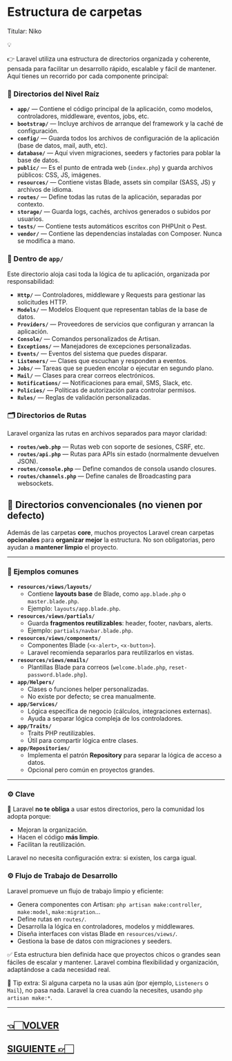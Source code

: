 # Estructura de carpetas

Titular: Niko

<aside>
💡

👉 Laravel utiliza una estructura de directorios organizada y coherente, pensada para facilitar un desarrollo rápido, escalable y fácil de mantener. Aquí tienes un recorrido por cada componente principal:

</aside>

### 📁 Directorios del Nivel Raíz

- **`app/`** — Contiene el código principal de la aplicación, como modelos, controladores, middleware, eventos, jobs, etc.
- **`bootstrap/`** — Incluye archivos de arranque del framework y la caché de configuración.
- **`config/`** — Guarda todos los archivos de configuración de la aplicación (base de datos, mail, auth, etc).
- **`database/`** — Aquí viven migraciones, seeders y factories para poblar la base de datos.
- **`public/`** — Es el punto de entrada web (`index.php`) y guarda archivos públicos: CSS, JS, imágenes.
- **`resources/`** — Contiene vistas Blade, assets sin compilar (SASS, JS) y archivos de idioma.
- **`routes/`** — Define todas las rutas de la aplicación, separadas por contexto.
- **`storage/`** — Guarda logs, cachés, archivos generados o subidos por usuarios.
- **`tests/`** — Contiene tests automáticos escritos con PHPUnit o Pest.
- **`vendor/`** — Contiene las dependencias instaladas con Composer. Nunca se modifica a mano.

### 📂 Dentro de `app/`

Este directorio aloja casi toda la lógica de tu aplicación, organizada por responsabilidad:

- **`Http/`** — Controladores, middleware y Requests para gestionar las solicitudes HTTP.
- **`Models/`** — Modelos Eloquent que representan tablas de la base de datos.
- **`Providers/`** — Proveedores de servicios que configuran y arrancan la aplicación.
- **`Console/`** — Comandos personalizados de Artisan.
- **`Exceptions/`** — Manejadores de excepciones personalizadas.
- **`Events/`** — Eventos del sistema que puedes disparar.
- **`Listeners/`** — Clases que escuchan y responden a eventos.
- **`Jobs/`** — Tareas que se pueden encolar o ejecutar en segundo plano.
- **`Mail/`** — Clases para crear correos electrónicos.
- **`Notifications/`** — Notificaciones para email, SMS, Slack, etc.
- **`Policies/`** — Políticas de autorización para controlar permisos.
- **`Rules/`** — Reglas de validación personalizadas.

### 🗂️ Directorios de Rutas

Laravel organiza las rutas en archivos separados para mayor claridad:

- **`routes/web.php`** — Rutas web con soporte de sesiones, CSRF, etc.
- **`routes/api.php`** — Rutas para APIs sin estado (normalmente devuelven JSON).
- **`routes/console.php`** — Define comandos de consola usando closures.
- **`routes/channels.php`** — Define canales de Broadcasting para websockets.

## **📂 Directorios convencionales (no vienen por defecto)**

Además de las carpetas **core**, muchos proyectos Laravel crean carpetas **opcionales** para **organizar mejor** la estructura. No son obligatorias, pero ayudan a **mantener limpio** el proyecto.

---

### 📌 **Ejemplos comunes**

- **`resources/views/layouts/`**
    - Contiene **layouts base** de Blade, como `app.blade.php` o `master.blade.php`.
    - Ejemplo: `layouts/app.blade.php`.
- **`resources/views/partials/`**
    - Guarda **fragmentos reutilizables**: header, footer, navbars, alerts.
    - Ejemplo: `partials/navbar.blade.php`.
- **`resources/views/components/`**
    - Componentes Blade (`<x-alert>`, `<x-button>`).
    - Laravel recomienda separarlos para reutilizarlos en vistas.
- **`resources/views/emails/`**
    - Plantillas Blade para correos (`welcome.blade.php`, `reset-password.blade.php`).
- **`app/Helpers/`**
    - Clases o funciones helper personalizadas.
    - No existe por defecto; se crea manualmente.
- **`app/Services/`**
    - Lógica específica de negocio (cálculos, integraciones externas).
    - Ayuda a separar lógica compleja de los controladores.
- **`app/Traits/`**
    - Traits PHP reutilizables.
    - Útil para compartir lógica entre clases.
- **`app/Repositories/`**
    - Implementa el patrón **Repository** para separar la lógica de acceso a datos.
    - Opcional pero común en proyectos grandes.

---

### ⚙️ **Clave**

📌 Laravel **no te obliga** a usar estos directorios, pero la comunidad los adopta porque:

- Mejoran la organización.
- Hacen el código **más limpio**.
- Facilitan la reutilización.

Laravel no necesita configuración extra: si existen, los carga igual.

### ⚙️ Flujo de Trabajo de Desarrollo

Laravel promueve un flujo de trabajo limpio y eficiente:

- Genera componentes con Artisan: `php artisan make:controller`, `make:model`, `make:migration`…
- Define rutas en `routes/`.
- Desarrolla la lógica en controladores, modelos y middlewares.
- Diseña interfaces con vistas Blade en `resources/views/`.
- Gestiona la base de datos con migraciones y seeders.

✅ Esta estructura bien definida hace que proyectos chicos o grandes sean fáciles de escalar y mantener. Laravel combina flexibilidad y organización, adaptándose a cada necesidad real.

📌 Tip extra: Si alguna carpeta no la usas aún (por ejemplo, `Listeners` o `Mail`), no pasa nada. Laravel la crea cuando la necesites, usando `php artisan make:*`.

---

## [👈🏻VOLVER](3.%20Instalación%20Paso%20a%20Paso.md)

## [SIGUIENTE 👉🏻](5.%20Archivo%20env%20y%20Configuración.md)